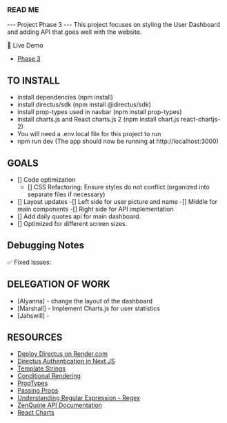 ### READ ME
--- Project Phase 3 --- 
This project focuses on styling the User Dashboard and adding API that goes well with the website.

🚀 Live Demo
- [Phase 3]()

## TO INSTALL
- install dependencies (npm install)
- install directus/sdk (npm install @directus/sdk)
- install prop-types used in navbar (npm install prop-types)
- install charts.js and React charts.js 2 (npm install chart.js react-chartjs-2)
- You will need a .env.local file for this project to run
- npm run dev (The app should now be running at http://localhost:3000)

## GOALS
- [] Code optimization
  - [] CSS Refactoring: Ensure styles do not conflict (organized into separate files if necessary)
- [] Layout updates
      -[] Left side for user picture and name
      -[] Middle for main components
      -[] Right side for API implementation
- [] Add daily quotes api for main dashboard.
- [] Optimized for different screen sizes.


## Debugging Notes
✅ Fixed Issues:


## DELEGATION OF WORK
- [Alyanna] - change the layout of the dashboard
- [Marshall] - Implement Charts.js for user statistics
- [Jahswill] - 

## RESOURCES
- [Deploy Directus on Render.com](https://blog.jamin.sh/how-to-deploy-directus-to-rendercom)
- [Directus Authentication in Next JS](https://directus.io/docs/tutorials/getting-started/using-authentication-in-next-js)
- [Template Strings](https://developer.mozilla.org/en-US/docs/Web/JavaScript/Reference/Template_literals)
- [Conditional Rendering](https://react.dev/learn/conditional-rendering)
- [PropTypes](https://nextjs.org/learn/react-foundations/displaying-data-with-props)
- [Passing Props](https://react.dev/learn/passing-props-to-a-component)
- [Understanding Regular Expression - Regex](https://developer.mozilla.org/en-US/docs/Web/JavaScript/Guide/Regular_expressions)  
- [ZenQuote API Documentation](https://docs.zenquotes.io/zenquotes-documentation/)
- [React Charts](https://react-chartjs-2.js.org/)
